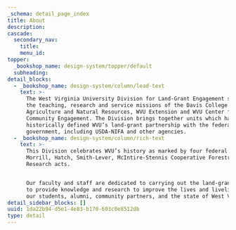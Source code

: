 ```yaml
---
_schema: detail_page_index
title: About
description:
cascade:
  secondary_nav:
    title:
    menu_id:
topper:
  _bookshop_name: design-system/topper/default
  subheading:
detail_blocks:
  - _bookshop_name: design-system/column/lead-text
    text: >-
      The West Virginia University Division for Land-Grant Engagement supports
      the teaching, research and service missions of the Davis College of
      Agriculture and Natural Resources, WVU Extension and WVU Center for
      Community Engagement. The Division brings together units which have
      historically defined WVU’s land-grant partnership with the federal
      government, including USDA-NIFA and other agencies.
  - _bookshop_name: design-system/column/rich-text
    text: >-
      This Division celebrates WVU’s history as marked by four federal acts: The
      Morrill, Hatch, Smith-Lever, McIntire-Stennis Cooperative Forestry
      Research acts.


      Our faculty and staff are dedicated to carrying out the land-grant mission
      to provide knowledge and research to improve the lives and livelihoods of
      our students, alumni, community partners, and the state of West Virginia.
detail_sidebar_blocks: []
uuid: 1da22b94-d5e1-4e83-b170-693c0e8512db
type: detail
---
```

